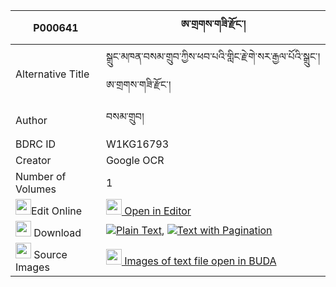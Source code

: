|P000641|ཨ་གྲགས་གཟི་རྫོང་། 
| --- | --- 
|Alternative Title |སྒྲུང་མཁན་བསམ་གྲུབ་ཀྱིས་ཕབ་པའི་གླིང་རྗེ་གེ་སར་རྒྱལ་པོའི་སྒྲུང་། ཨ་གྲགས་གཟི་རྫོང་།
|Author| བསམ་གྲུབ།
|BDRC ID | W1KG16793
|Creator | Google OCR
|Number of Volumes| 1
|<img width="25" src="https://img.icons8.com/color/25/000000/edit-property.png">Edit Online| [<img width="25" src="https://avatars.githubusercontent.com/u/45091458?s=200&v=4"> Open in Editor](http://editor.openpecha.org/P000641)
|<img width="25" src="https://img.icons8.com/fluent/48/000000/download-2.png"/>  Download | [![](https://img.icons8.com/color/20/000000/txt.png)Plain Text](https://github.com/Openpecha/P000641/releases/download/v1/a_drak_zi_dzong_plain_P000641.zip), [![](https://img.icons8.com/color/20/000000/txt.png)Text with Pagination](https://github.com/Openpecha/P000641/releases/download/v1/a_drak_zi_dzong_pages_P000641.zip)
|<img width="25" src="https://img.icons8.com/plasticine/100/000000/pictures-folder.png"/>  Source Images | [<img width="25" src="https://library.bdrc.io/icons/BUDA-small.svg"> Images of text file open in BUDA](https://library.bdrc.io/show/bdr:W1KG16793)